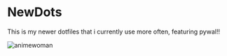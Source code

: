 # NewDots
This is my newer dotfiles that i currently use more often, featuring pywal!!

![animewoman](https://user-images.githubusercontent.com/85910739/136879474-1087a5c7-6d13-4b97-a8f6-bd972f8c53d6.png)

